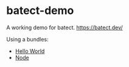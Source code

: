 # batect-demo
A working demo for batect.  https://batect.dev/

Using a bundles:
* [Hello World](https://github.com/batect/hello-world-bundle)
* [Node](https://github.com/batect/node-bundle)
